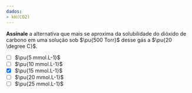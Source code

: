 ```yaml
---
dados:
- kH(CO2)
---
```


**Assinale** a alternativa que mais se aproxima da solubilidade do dióxido de carbono em uma solução sob $\pu{500 Torr}$ desse gás a $\pu{20 \degree C}$.

- [ ] $\pu{5 mmol.L-1}$
- [ ] $\pu{10 mmol.L-1}$
- [x] $\pu{15 mmol.L-1}$
- [ ] $\pu{20 mmol.L-1}$
- [ ] $\pu{25 mmol.L-1}$
